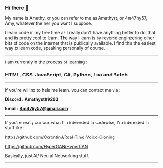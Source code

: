 ### Hi there 👋

My name is Amethy, or you can refer to me as Amathyst, or 4m47hy57, Amy, whatever the hell you want I suppose.

I learn code in my free time as I really don't have anything better to do, that and its pretty cool to learn.
The way I learn is by reverse engineering other bits of code on the internet that is publically available. I find this the easiest way to learn code, speaking personally of course.

--------------------------------------------------------------------------------------

I am currently in the process of learning :

### HTML, CSS, JavaScript, C#, Python, Lua and Batch.

--------------------------------------------------------------------------------------

If you're willing to help me learn, you can contact me via :

**Discord : Amathyst#9293**

**Email : 4m47hy57@gmail.com**

--------------------------------------------------------------------------------------

If you're really curious what I'm interested in codewise, I'm interested in stuff like :

https://github.com/CorentinJ/Real-Time-Voice-Cloning

https://github.com/HyperGAN/HyperGAN

Basically, just AI/ Neural Networking stuff.

--------------------------------------------------------------------------------------


<!--
**Amathysto/Amathysto** is a ✨ _special_ ✨ repository because its `README.md` (this file) appears on your GitHub profile.

Here are some ideas to get you started:

- 🔭 I’m currently working on ...
- 🌱 I’m currently learning ...
- 👯 I’m looking to collaborate on ...
- 🤔 I’m looking for help with ...
- 💬 Ask me about ...
- 📫 How to reach me: ...
- 😄 Pronouns: ...
- ⚡ Fun fact: ...
-->

